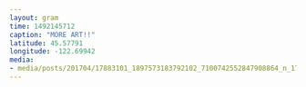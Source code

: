 ```yaml
---
layout: gram
time: 1492145712
caption: "MORE ART!!"
latitude: 45.57791
longitude: -122.69942
media:
- media/posts/201704/17883101_1897573183792102_7100742552847908864_n_17856091324140616.jpg
---
```

